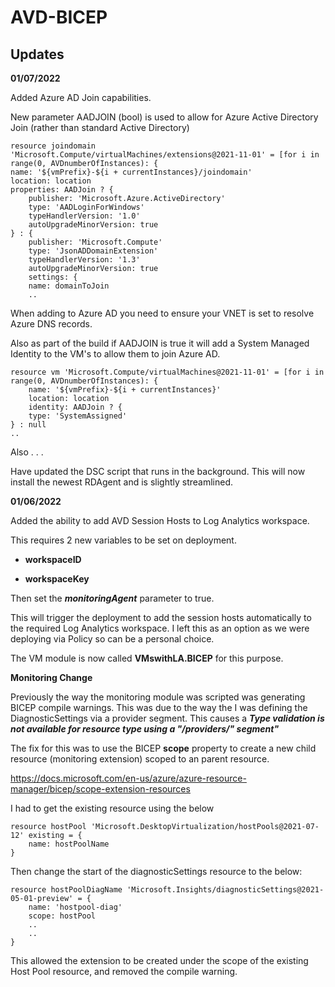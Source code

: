 # AVD-BICEP

## Updates

**01/07/2022**

Added Azure AD Join capabilities.

New parameter AADJOIN (bool) is used to allow for Azure Active Directory Join (rather than standard Active Directory)

    resource joindomain 'Microsoft.Compute/virtualMachines/extensions@2021-11-01' = [for i in range(0, AVDnumberOfInstances): {
    name: '${vmPrefix}-${i + currentInstances}/joindomain'
    location: location
    properties: AADJoin ? {
        publisher: 'Microsoft.Azure.ActiveDirectory'
        type: 'AADLoginForWindows'
        typeHandlerVersion: '1.0'
        autoUpgradeMinorVersion: true
    } : {
        publisher: 'Microsoft.Compute'
        type: 'JsonADDomainExtension'
        typeHandlerVersion: '1.3'
        autoUpgradeMinorVersion: true
        settings: {
        name: domainToJoin
        ..

When adding to Azure AD you need to ensure your VNET is set to resolve Azure DNS records.

Also as part of the build if AADJOIN is true it will add a System Managed Identity to the VM's to allow them to join Azure AD.

    resource vm 'Microsoft.Compute/virtualMachines@2021-11-01' = [for i in range(0, AVDnumberOfInstances): {
        name: '${vmPrefix}-${i + currentInstances}'
        location: location
        identity: AADJoin ? {
        type: 'SystemAssigned'
    } : null
    ..

Also . . .

Have updated the DSC script that runs in the background. This will now install the newest RDAgent and is slightly streamlined.

**01/06/2022**

Added the ability to add AVD Session Hosts to Log Analytics workspace.

This requires 2 new variables to be set on deployment.

- **workspaceID**

- **workspaceKey**

Then set the **_monitoringAgent_** parameter to true.

This will trigger the deployment to add the session hosts automatically to the required Log Analytics workspace. I left this as an option as we were deploying via Policy so can be a personal choice.

The VM module is now called **VMswithLA.BICEP** for this purpose.

**Monitoring Change**

Previously the way the monitoring module was scripted was generating BICEP compile warnings. This was due to the way the I was defining the DiagnosticSettings via a provider segment. This causes a **_Type validation is not available for resource type using a "/providers/" segment"_**

The fix for this was to use the BICEP **scope** property to create a new child resource (monitoring extension) scoped to an parent resource.

https://docs.microsoft.com/en-us/azure/azure-resource-manager/bicep/scope-extension-resources

I had to get the existing resource using the below

    resource hostPool 'Microsoft.DesktopVirtualization/hostPools@2021-07-12' existing = {
        name: hostPoolName
    }

Then change the start of the diagnosticSettings resource to the below:

    resource hostPoolDiagName 'Microsoft.Insights/diagnosticSettings@2021-05-01-preview' = {
        name: 'hostpool-diag'
        scope: hostPool
        ..
        ..
    }

This allowed the extension to be created under the scope of the existing Host Pool resource, and removed the compile warning.
